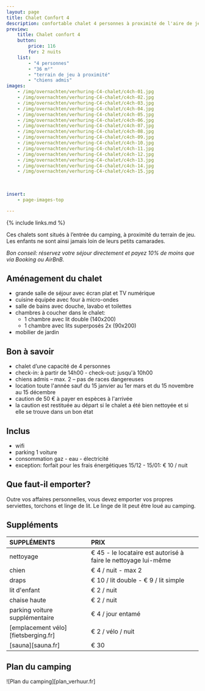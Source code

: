 ```yaml
---
layout: page
title: Chalet Confort 4 
description: confortable chalet 4 personnes à proximité de l'aire de jeux
preview: 
    title: Chalet confort 4 
    button:
        price: 116
        for: 2 nuits
    list:
        - "4 personnes"
        - "36 m²"
        - "terrain de jeu à proximité"
        - "chiens admis"
images:
    - /img/overnachten/verhuring-C4-chalet/c4ch-01.jpg
    - /img/overnachten/verhuring-C4-chalet/c4ch-02.jpg
    - /img/overnachten/verhuring-C4-chalet/c4ch-03.jpg
    - /img/overnachten/verhuring-C4-chalet/c4ch-04.jpg
    - /img/overnachten/verhuring-C4-chalet/c4ch-05.jpg
    - /img/overnachten/verhuring-C4-chalet/c4ch-06.jpg
    - /img/overnachten/verhuring-C4-chalet/c4ch-07.jpg
    - /img/overnachten/verhuring-C4-chalet/c4ch-08.jpg
    - /img/overnachten/verhuring-C4-chalet/c4ch-09.jpg
    - /img/overnachten/verhuring-C4-chalet/c4ch-10.jpg
    - /img/overnachten/verhuring-C4-chalet/c4ch-11.jpg
    - /img/overnachten/verhuring-C4-chalet/c4ch-12.jpg
    - /img/overnachten/verhuring-C4-chalet/c4ch-13.jpg
    - /img/overnachten/verhuring-C4-chalet/c4ch-14.jpg
    - /img/overnachten/verhuring-C4-chalet/c4ch-15.jpg
    
    
    
insert:
    - page-images-top

---
```


{% include links.md %}

Ces chalets sont situés à l’entrée du camping, à proximité du terrain de jeu. Les enfants ne sont ainsi jamais loin de leurs petits camarades.

*Bon conseil: réservez votre séjour directement et payez 10% de moins que via Booking ou AirBnB.*

## Aménagement du chalet

- grande salle de séjour avec écran plat et TV numérique
- cuisine équipée avec four à micro-ondes
- salle de bains avec douche, lavabo et toilettes
- chambres à coucher dans le chalet:
    - 1 chambre avec lit double (140x200)
    - 1 chambre avec lits superposés 2x (90x200) 
- mobilier de jardin
    
## Bon à savoir

- chalet d’une capacité de 4 personnes
- check-in: à partir de 14h00 - check-out: jusqu'à 10h00
- chiens admis – max. 2 – pas de races dangereuses
- location toute l'année sauf du 15 janvier au 1er mars et du 15 novembre au 15 décembre
- caution de 50 € à payer en espèces à l'arrivée
- la caution est restituée au départ si le chalet a été bien nettoyée et si elle se trouve dans un bon état

## Inclus
- wifi
- parking 1 voiture
- consommation gaz - eau - électricité 
- exception: forfait pour les frais énergétiques 15/12 - 15/01: € 10 / nuit

## Que faut-il emporter?
Outre vos affaires personnelles, vous devez emporter vos propres serviettes, torchons et linge de lit.
Le linge de lit peut être loué au camping.


## Suppléments

SUPPLÉMENTS               | PRIX
:-------------------|:-----------|
nettoyage           | € 45 - le locataire est autorisé à faire le nettoyage lui-même
chien               | € 4 / nuit - max 2
draps               | € 10 / lit double - € 9 / lit simple
lit d'enfant        | € 2 / nuit
chaise haute        | € 2 / nuit
parking voiture supplémentaire  | € 4 / jour entamé
[emplacement vélo][fietsberging.fr]| € 2 / vélo / nuit
[sauna][sauna.fr]   | € 30


## Plan du camping

![Plan du camping][plan_verhuur.fr]
